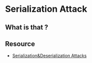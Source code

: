 # Serialization Attack

## What is that ?

## Resource
- [Serialization&Deserialization Attacks](https://infosecwriteups.com/serialization-deserialization-attacks-on-php-d5fb02e29248)

